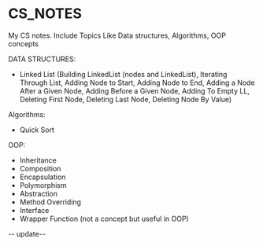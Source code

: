 # CS_NOTES
My CS notes. Include Topics Like Data structures, Algorithms, OOP concepts

DATA STRUCTURES:
- Linked List (Building LinkedList (nodes and LinkedList), Iterating Through List, Adding Node to Start, Adding Node to End, Adding a Node After a Given Node, Adding Before a Given Node, Adding To Empty LL, Deleting First Node, Deleting Last Node, Deleting Node By Value)

Algorithms:
- Quick Sort 

OOP:
- Inheritance
- Composition
- Encapsulation
- Polymorphism
- Abstraction
- Method Overriding 
- Interface 
- Wrapper Function (not a concept but useful in OOP)

-- update--
